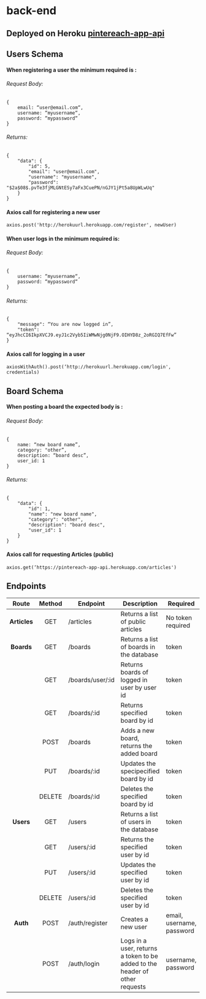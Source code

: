 # back-end

## Deployed on **Heroku** [pintereach-app-api](https://pintereach-app-api.herokuapp.com/)

## Users Schema

#### When registering a user the minimum required is :

###### Request Body:
```
{
	email: “user@email.com“,
	username: “myusername“,
	password: “mypassword“
}
```

###### Returns:
```
{
    "data": {
        "id": 5,
        "email": "user@email.com",
        "username": "myusername",
        "password": "$2a$08$.pvTe3fjMLGNtESy7aFx3CuePN/nGJY1jPt5a8UpWLwUq"
    }
}
```

#### Axios call for registering a new user

`axios.post('http://herokuurl.herokuapp.com/register', newUser)`

#### When user logs in the minimum required is: 

###### Request Body:
```
{
	username: “myusername“,
	password: “mypassword“
}
```

###### Returns: 
```
{
    "message": “You are now logged in”,
    "token": “eyJhcCI6IkpXVCJ9.eyJ1c2Vyb5IiWMwNjg0NjF9.OIHYD8z_2oRGIQ7EfFw”
}
```

#### Axios call for logging in a user

`axiosWithAuth().post(‘http://herokuurl.herokuapp.com/login', credentials)`

## Board Schema

#### When posting a board the expected body is :

###### Request Body:
```
{
	name: “new board name”,
	category: "other”,
    description: “board desc”,
    user_id: 1
}
```

###### Returns: 
```
{
    "data": {
        "id": 1,
        "name": "new board name",
        "category": "other",
        "description": "board desc",
        "user_id": 1
    }
}
```

#### Axios call for requesting Articles (public)

`axios.get(‘https://pintereach-app-api.herokuapp.com/articles')`

## Endpoints

| Route | Method | Endpoint | Description | Required |
|:-------:|:--------:|----------|-------------|----------|
| **Articles** | GET | /articles | Returns a list of public articles | No token required |
| **Boards** | GET | /boards | Returns a list of boards in the database | token |
|            | GET | /boards/user/:id | Returns boards of logged in user by user id | token |
|            | GET | /boards/:id | Returns specified board by id | token |
|            | POST | /boards | Adds a new board, returns the added board | token |
|            | PUT | /boards/:id | Updates the specipecified board by id | token |
|            | DELETE | /boards/:id | Deletes the specified board by id | token |
| **Users**  | GET | /users | Returns a list of users in the database | token |
|            | GET | /users/:id | Returns the specified user by id | token |
|            | PUT | /users/:id | Updates the specified user by id | token |
|            | DELETE | /users/:id | Deletes the specified user by id | token |
| **Auth**   | POST | /auth/register | Creates a new user | email, username, password |
|            | POST | /auth/login | Logs in a user, returns a token to be added to the header of other requests | username, password |